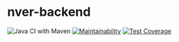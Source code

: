 # nver-backend
![Java CI with Maven](https://github.com/arturvahanyan14/nver-backend/workflows/Java%20CI%20with%20Maven/badge.svg)
[![Maintainability](https://api.codeclimate.com/v1/badges/c4f765675bcdd55e6aaa/maintainability)](https://codeclimate.com/github/f985/aaa/maintainability)
[![Test Coverage](https://api.codeclimate.com/v1/badges/c4f765675bcdd55e6aaa/test_coverage)](https://codeclimate.com/github/f985/aaa/test_coverage)
